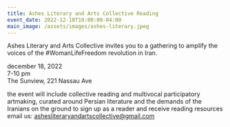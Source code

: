 ```yaml
---
title: Ashes Literary and Arts Collective Reading
event_date: 2022-12-18T19:00:00-04:00
main_image: /assets/images/ashes-literary.jpeg
---
```


Ashes Literary and Arts Collective invites you to a gathering to amplify the
voices of the #WomanLifeFreedom revolution in Iran.

december 18, 2022<br>
7-10 pm<br>
The Sunview, 221 Nassau Ave

the event will include collective reading and multivocal participatory
artmaking, curated around Persian literature and the demands of the Iranians on
the ground to sign up as a reader and receive reading resources email us:
ashesliteraryandartscollective@gmail.com
